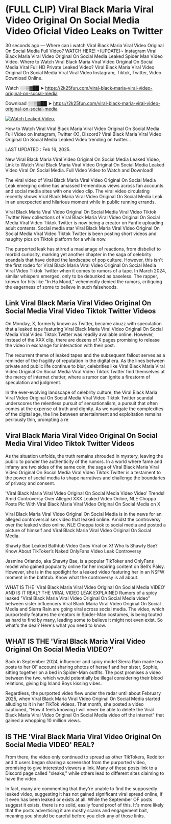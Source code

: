 # (FULL CLIP) Viral Black Maria Viral Video Original On Social Media Video Oficial Video Leaks on Twitter

30 seconds ago — Where can i watch Viral Black Maria Viral Video Original On Social Media Full Video? WATCH HERE! +(UPDATE)~ Instagram Viral Black Maria Viral Video Original On Social Media Leaked Spider Man Video Video. Where to Watch Viral Black Maria Viral Video Original On Social Media Viral Full HD Private Leaked Video? Viral Black Maria Viral Video Original On Social Media Viral Viral Video Instagram, Tiktok, Twitter, Video Download Online.

Watch ░░▒▓██ ➤ https://2k25fun.com/viral-black-maria-viral-video-original-on-social-media

Download ░░▒▓██ ➤ https://2k25fun.com/viral-black-maria-viral-video-original-on-social-media

[![Watch Leaked Video.](https://miro.medium.com/v2/resize:fit:828/format:webp/1*cilzJN44JGOrTw9NJCrNHA.gif "Watch Leaked Video")](https://2k25fun.com/viral-black-maria-viral-video-original-on-social-media)

How to Watch Viral Viral Black Maria Viral Video Original On Social Media Full Video on Instagram, Twitter (X), Discord? Viral Black Maria Viral Video Original On Social Media Leaked Video trending on twitter...

LAST UPDATED : Feb 16, 2025.

New Viral Black Maria Viral Video Original On Social Media Leaked Video, Link to Watch Viral Black Maria Viral Video Original On Social Media Leaked Video Viral On Social Media. Full Video Video to Watch and Download!

The viral video of Viral Black Maria Viral Video Original On Social Media Leak emerging online has amassed tremendous views across fan accounts and social media sites with one video clip. The viral video circulating recently shows Viral Black Maria Viral Video Original On Social Media Leak in an unexpected and hilarious moment while in public running errands.

Viral Black Maria Viral Video Original On Social Media Viral Video Tiktok Twitter New collections of Viral Black Maria Viral Video Original On Social Media Viral Video Tiktok Twitter is now being a creator on Fanfix uploading adult contents. Social media star Viral Black Maria Viral Video Original On Social Media Viral Video Tiktok Twitter is been posting short videos and naughty pics on Tiktok platform for a while now.

The purported leak has stirred a maelanage of reactions, from disbelief to morbid curiosity, marking yet another chapter in the saga of celebrity scandals that have dotted the landscape of pop culture. However, this isn't the first rodeo for Viral Black Maria Viral Video Original On Social Media Viral Video Tiktok Twitter when it comes to rumors of a tape. In March 2024, similar whispers emerged, only to be debunked as baseless. The rapper, known for hits like "In Ha Mood," vehemently denied the rumors, critiquing the eagerness of some to believe in such falsehoods.

## Link Viral Black Maria Viral Video Original On Social Media Viral Video Tiktok Twitter Videos

On Monday, X, formerly known as Twitter, became abuzz with speculation that a leaked tape featuring Viral Black Maria Viral Video Original On Social Media Viral Video Tiktok Twitter was readily available online. However, instead of the XXX clip, there are dozens of X pages promising to release the video in exchange for interaction with their post.

The recurrent theme of leaked tapes and the subsequent fallout serves as a reminder of the fragility of reputation in the digital era. As the lines between private and public life continue to blur, celebrities like Viral Black Maria Viral Video Original On Social Media Viral Video Tiktok Twitter find themselves at the mercy of internet chatter, where a rumor can ignite a firestorm of speculation and judgment.

In the ever-evolving landscape of celebrity culture, the Viral Black Maria Viral Video Original On Social Media Viral Video Tiktok Twitter scandal underscores the relentless pursuit of sensationalism, a pursuit that often comes at the expense of truth and dignity. As we navigate the complexities of the digital age, the line between entertainment and exploitation remains perilously thin, prompting a re

##  Viral Black Maria Viral Video Original On Social Media Viral Video Tiktok Twitter Videos

As the situation unfolds, the truth remains shrouded in mystery, leaving the public to ponder the authenticity of the rumors. In a world where fame and infamy are two sides of the same coin, the saga of Viral Black Maria Viral Video Original On Social Media Viral Video Tiktok Twitter is a testament to the power of social media to shape narratives and challenge the boundaries of privacy and consent.

'Viral Black Maria Viral Video Original On Social Media Video Video' Trends! Amid Controversy Over Alleged XXX Leaked Video Online, NLE Choppa Posts Pic With Viral Black Maria Viral Video Original On Social Media on X

Viral Black Maria Viral Video Original On Social Media is in the news for an alleged controversial sex video that leaked online. Amidst the controversy over the leaked video online, NLE Choppa took to social media and posted a picture of himself and Viral Black Maria Viral Video Original On Social Media.

Shawty Bae Leaked Bathtub Video Goes Viral on X! Who Is Shawty Bae? Know About TikToker’s Naked OnlyFans Video Leak Controversy

Jasmine Orlando, aka Shawty Bae, is a popular TikToker and OnlyFans model who gained popularity online for her inspiring content on Bell’s Palsy. However, she is in the spotlight for a leaked video featuring her in an NSFW moment in the bathtub. Know what the controversy is all about.

WHAT IS THE 'Viral Black Maria Viral Video Original On Social Media VIDEO' AND IS IT REAL? THE VIRAL VIDEO LEAK EXPLAINED Rumors of a spicy leaked "Viral Black Maria Viral Video Original On Social Media video" between sister influencers Viral Black Maria Viral Video Original On Social Media and Sierra Rain are going viral across social media. The video, which purportedly features the creators in Spider-Man costumes, is being touted as hard to find by many, leading some to believe it might not even exist. So what's the deal? Here's what you need to know.

## WHAT IS THE 'Viral Black Maria Viral Video Original On Social Media VIDEO?'

Back in September 2024, influencer and spicy model Sierra Rain made two posts to her OF account sharing photos of herself and her sister, Sophie, sitting together on a bed in Spider-Man outfits. The post promises a video between the two, which would potentially be illegal considering their blood relations, giving big Island Boys kissing vibes.

Regardless, the purported video flew under the radar until about February 2025, when Viral Black Maria Viral Video Original On Social Media started alluding to it in her TikTok videos. That month, she posted a video captioned, "How it feels knowing I will never be able to delete the Viral Black Maria Viral Video Original On Social Media video off the internet" that gained a whopping 10 million views.

## IS THE 'Viral Black Maria Viral Video Original On Social Media VIDEO' REAL?

From there, the video only continued to spread as other TikTokers, Redditor and X users began sharing a screenshot from the purported video, promising to give interested viewers a link. Many of these posts link to a Discord page called "xleaks," while others lead to different sites claiming to have the video.

In fact, many are commenting that they're unable to find the supposedly leaked video, suggesting it has not gained significant viral spread online, if it even has been leaked or exists at all. While the September OF posts suggest it exists, there is no solid, easily found proof of this. It's more likely that the posts advertising it are mostly scams and engagement bait, meaning you should be careful before you click any of those links.